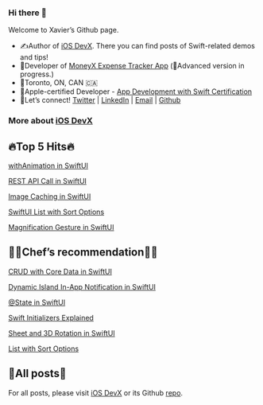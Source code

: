 ### Hi there 👋

Welcome to Xavier’s Github page.

* ✍️Author of [iOS DevX](https://xavier7t.com/). There you can find posts of Swift-related demos and tips!
* 📱Developer of [MoneyX Expense Tracker App](https://apps.apple.com/us/app/moneyx-expensetracker/id6443677973) (💪Advanced version in progress.)
* 📍Toronto, ON, CAN 🇨🇦
* 🍎Apple-certified Developer - [App Development with Swift Certification](https://www.credly.com/badges/f6da0c95-44f4-415b-80e8-8c5a0c8c57a3/)
* 🔗Let’s connect! [Twitter](https://twitter.com/xavier7t) | [LinkedIn](https://www.linkedin.com/in/xavier7/) | [Email](mailto:yuxuanli.work@icloud.com) | [Github](https://github.com/xavier7t)


### More about [iOS DevX](https://xavier7t.com)

## 🔥Top 5 Hits🔥
[withAnimation in SwiftUI](https://xavier7t.com/withanimation-in-swiftui)

[REST API Call in SwiftUI](https://xavier7t.com/rest-api-call-in-swiftui)

[Image Caching in SwiftUI](https://xavier7t.com/image-caching-in-swiftui)

[SwiftUI List with Sort Options](https://xavier7t.com/swiftui-list-with-sort-options)

[Magnification Gesture in SwiftUI](https://xavier7t.com/magnification-gesture-in-swiftui)

## 👨‍🍳Chef’s recommendation👨‍🍳
[CRUD with Core Data in SwiftUI](https://xavier7t.com/crud-with-core-data-in-swiftui)

[Dynamic Island In-App Notification in SwiftUI](https://xavier7t.com/dynamic-island-in-app-notification-in-swiftui)

[@State in SwiftUI](https://xavier7t.com/state-in-swiftui)

[Swift Initializers Explained](https://xavier7t.com/swift-initializers-explained)

[Sheet and 3D Rotation in SwiftUI](https://xavier7t.com/swiftui-sheet-and-3d-rotation)

[List with Sort Options](https://xavier7t.com/swiftui-list-with-sort-options)

## 📖All posts📖
For all posts, please visit [iOS DevX](https://xavier7t.com) or its Github [repo](https://github.com/xavier7t/iOSDevX).
